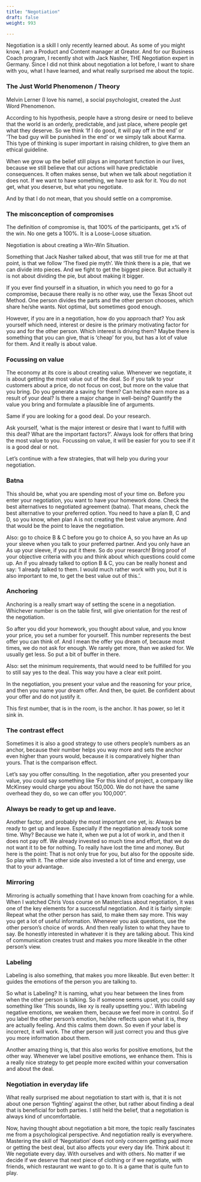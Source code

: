 ```yaml
---
title: "Negotiation"
draft: false
weight: 993

---
```


Negotiation is a skill I only recently learned about. As some of you might know, I am a Product and Content manager at Greator. And for our Business Coach program, I recently shot with Jack Nasher, THE Negotiation expert in Germany. Since I did not think about negotiation a lot before, I want to share with you, what I have learned, and what really surprised me about the topic.

### The Just World Phenomenon / Theory
Melvin Lerner (I love his name), a social psychologist, created the Just Word Phenomenon.

According to his hypothesis, people have a strong desire or need to believe that the world is an orderly, predictable, and just place, where people get what they deserve. So we think ‘If I do good, it will pay off in the end’ or ‘The bad guy will be punished in the end’ or we simply talk about Karma. This type of thinking is super important in raising children, to give them an ethical guideline.

When we grow up the belief still plays an important function in our lives, because we still believe that our actions will have predictable consequences. It often makes sense, but when we talk about negotiation it does not. If we want to have something, we have to ask for it. You do not get, what you deserve, but what you negotiate.

And by that I do not mean, that you should settle on a compromise.

### The misconception of compromises
The definition of compromise is, that 100% of the participants, get x% of the win. No one gets a 100%. It is a Loose-Loose situation.

Negotiation is about creating a Win-Win Situation.

Something that Jack Nasher talked about, that was still true for me at that point, is that we follow ‘The fixed pie myth’. We think there is a pie, that we can divide into pieces. And we fight to get the biggest piece. But actually it is not about dividing the pie, but about making it bigger.

If you ever find yourself in a situation, in which you need to go for a compromise, because there really is no other way, use the Texas Shoot out Method. One person divides the parts and the other person chooses, which share he/she wants. Not optimal, but sometimes good enough.

However, if you are in a negotiation, how do you approach that? You ask yourself which need, interest or desire is the primary motivating factor for you and for the other person. Which interest is driving them? Maybe there is something that you can give, that is ‘cheap’ for you, but has a lot of value for them. And it really is about value.

### Focussing on value
The economy at its core is about creating value. Whenever we negotiate, it is about getting the most value out of the deal. So if you talk to your customers about a price, do not focus on cost, but more on the value that you bring. Do you generate a saving for them? Can he/she earn more as a result of your deal? Is there a major change in well-being? Quantify the value you bring and formulate a plausible line of arguments.

Same if you are looking for a good deal. Do your research.

Ask yourself, ‘what is the major interest or desire that I want to fulfill with this deal? What are the important factors?’. Always look for offers that bring the most value to you. Focussing on value, it will be easier for you to see if it is a good deal or not.

Let’s continue with a few strategies, that will help you during your negotiation.

### Batna
This should be, what you are spending most of your time on. Before you enter your negotiation, you want to have your homework done. Check the best alternatives to negotiated agreement (batna). That means, check the best alternative to your preferred option. You need to have a plan B, C and D, so you know, when plan A is not creating the best value anymore. And that would be the point to leave the negotiation.

Also: go to choice B & C before you go to choice A, so you have an As up your sleeve when you talk to your preferred partner. And you only have an As up your sleeve, if you put it there. So do your research! Bring proof of your objective criteria with you and think about which questions could come up. An if you already talked to option B & C, you can be really honest and say: ‘I already talked to them. I would much rather work with you, but it is also important to me, to get the best value out of this.’.

### Anchoring
Anchoring is a really smart way of setting the scene in a negotiation. Whichever number is on the table first, will give orientation for the rest of the negotiation.

So after you did your homework, you thought about value, and you know your price, you set a number for yourself. This number represents the best offer you can think of. And I mean the offer you dream of, because most times, we do not ask for enough. We rarely get more, than we asked for. We usually get less. So put a bit of buffer in there.

Also: set the minimum requirements, that would need to be fulfilled for you to still say yes to the deal. This way you have a clear exit point.

In the negotiation, you present your value and the reasoning for your price, and then you name your dream offer. And then, be quiet. Be confident about your offer and do not justify it.

This first number, that is in the room, is the anchor. It has power, so let it sink in.

### The contrast effect
Sometimes it is also a good strategy to use others people’s numbers as an anchor, because their number helps you way more and sets the anchor even higher than yours would, because it is comparatively higher than yours. That is the comparison effect.

Let’s say you offer consulting. In the negotiation, after you presented your value, you could say something like ‘For this kind of project, a company like McKinsey would charge you about 150,000. We do not have the same overhead they do, so we can offer you 100,000”.

### Always be ready to get up and leave.
Another factor, and probably the most important one yet, is: Always be ready to get up and leave. Especially if the negotiation already took some time. Why? Because we hate it, when we put a lot of work in, and then it does not pay off. We already invested so much time and effort, that we do not want it to be for nothing. To really have lost the time and money. But here is the point: That is not only true for you, but also for the opposite side. So play with it. The other side also invested a lot of time and energy, use that to your advantage.

### Mirroring
Mirroring is actually something that I have known from coaching for a while. When I watched Chris Voss course on Masterclass about negotiation, it was one of the key elements for a successful negotiation. And it is fairly simple: Repeat what the other person has said, to make them say more. This way you get a lot of useful information. Whenever you ask questions, use the other person’s choice of words. And then really listen to what they have to say. Be honestly interested in whatever it is they are talking about. This kind of communication creates trust and makes you more likeable in the other person’s view.

### Labeling
Labeling is also something, that makes you more likeable. But even better: It guides the emotions of the person you are talking to.

So what is Labeling? It is naming, what you hear between the lines from when the other person is talking. So if someone seems upset, you could say something like ‘This sounds, like xy is really upsetting you.’. With labeling negative emotions, we weaken them, because we feel more in control. So if you label the other person’s emotion, he/she reflects upon what it is, they are actually feeling. And this calms them down. So even if your label is incorrect, it will work. The other person will just correct you and thus give you more information about them.

Another amazing thing is, that this also works for positive emotions, but the other way. Whenever we label positive emotions, we enhance them. This is a really nice strategy to get people more excited within your conversation and about the deal.

### Negotiation in everyday life
What really surprised me about negotiation to start with is, that it is not about one person ‘fighting’ against the other, but rather about finding a deal that is beneficial for both parties. I still held the belief, that a negotiation is always kind of uncomfortable.

Now, having thought about negotiation a bit more, the topic really fascinates me from a psychological perspective. And negotiation really is everywhere. Mastering the skill of ‘Negotiation’ does not only concern getting paid more or getting the best deal, but also affects your every day life. Think about it: We negotiate every day. With ourselves and with others. No matter if we decide if we deserve that next piece of clothing or if we negotiate, with friends, which restaurant we want to go to. It is a game that is quite fun to play.